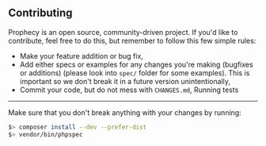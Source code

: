 Contributing
------------
Prophecy is an open source, community-driven project. If you'd like to contribute,
feel free to do this, but remember to follow this few simple rules:
- Make your feature addition or bug fix,
- Add either specs or examples for any changes you're making (bugfixes or additions)
  (please look into `spec/` folder for some examples). This is important so we don't break
  it in a future version unintentionally,
- Commit your code, but do not mess with `CHANGES.md`,
Running tests
-------------
Make sure that you don't break anything with your changes by running:
```bash
$> composer install --dev --prefer-dist
$> vendor/bin/phpspec
```
